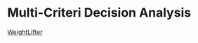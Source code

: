 # Multi-Criteri Decision Analysis

[WeightLifter](http://eprints.cs.univie.ac.at/4804/1/paper185.pdf)

